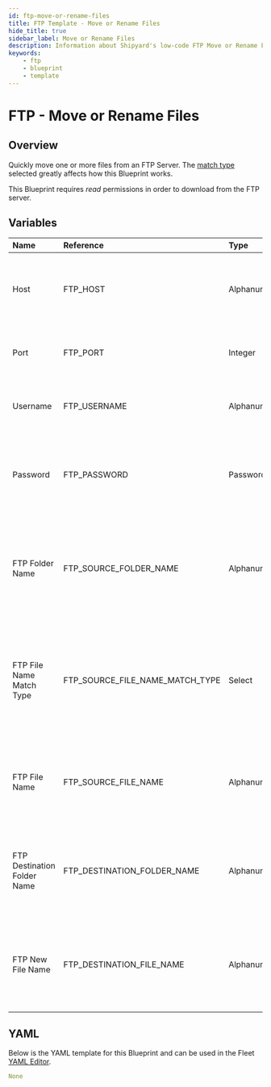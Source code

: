 ```yaml
---
id: ftp-move-or-rename-files
title: FTP Template - Move or Rename Files
hide_title: true
sidebar_label: Move or Rename Files
description: Information about Shipyard's low-code FTP Move or Rename Files blueprint. Quickly move or rename one or more files from an FTP Server. 
keywords:
    - ftp
    - blueprint
    - template
---
```


# FTP - Move or Rename Files

## Overview
Quickly move one or more files from an FTP Server. The [match type](https://www.shipyardapp.com/docs/reference/blueprint-library/match-type/) selected greatly affects how this Blueprint works.

This Blueprint requires _read_ permissions in order to download from the FTP server.

## Variables

| Name | Reference | Type | Required | Default | Options | Description |
|:-----|:----------|:-----|:---------|:--------|:--------|:------------|
| Host | FTP_HOST  | Alphanumeric |:white_check_mark: | - | - | The domain or the IP address of the FTP Server you want to connect to. |
| Port | FTP_PORT  | Integer |:white_check_mark: | "21" | - | Number for the port to connect to. `21` is used by default. |
| Username | FTP_USERNAME  | Alphanumeric |:heavy_minus_sign: | - | - | Value of the configured username in the FTP server. |
| Password | FTP_PASSWORD  | Password |:heavy_minus_sign: | - | - | Value of the configured password associated to the username on the FTP server. |
| FTP Folder Name | FTP_SOURCE_FOLDER_NAME  | Alphanumeric |:heavy_minus_sign: | - | - | Name of the folder where the file is stored in the FTP server. If left blank, will look in the root directory. |
| FTP File Name Match Type | FTP_SOURCE_FILE_NAME_MATCH_TYPE  | Select |:white_check_mark: | exact_match | Exact Match: `exact_match`<br></br><br></br>Regex Match: `regex_match`<br></br><br></br> | Determines if the text in "FTP File Name" will look for one file with exact match, or multiple files using regex. |
| FTP File Name | FTP_SOURCE_FILE_NAME  | Alphanumeric |:white_check_mark: | - | - | Name of the target file in the FTP server. Can be regex if "Match Type" is set accordingly. |
| FTP Destination Folder Name | FTP_DESTINATION_FOLDER_NAME  | Alphanumeric |:heavy_minus_sign: | - | - | The name of the folder where the target file will be moved. If blank, will use the root directory |
| FTP New File Name | FTP_DESTINATION_FILE_NAME  | Alphanumeric |:heavy_minus_sign: | - | - | Name of the file for the target file once it is moved. If blank will use the source file name |

## YAML
Below is the YAML template for this Blueprint and can be used in the Fleet [YAML Editor](../../reference/fleets/yaml-editor.md).
```yaml
None
```
